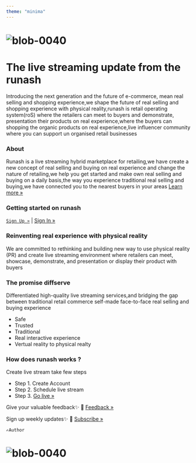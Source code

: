 ```yaml
---
theme: "minima"
---
```

# ![blob-0040](https://user-images.githubusercontent.com/61916324/132724592-e5bef25e-36d9-4da8-bbc6-84a24183c8e2.png) 

# The live streaming update from the runash 
Introducing the next generation and the future of e-commerce, mean real selling and shopping experience,we shape the future of real selling and shopping experience with physical reality,runash is retail operating system(roS) where the retailers can meet to buyers and demonstrate, presentation their products on real experience,where the buyers can shopping the organic products on real experience,live influencer community where you can support un organised retail businesses 

### About
Runash is a live streaming hybrid marketplace for retailing,we have create a new concept of real selling and buying on real experience and change the nature of retailing,we help you get started and make own real selling and buying on a daily basis,the way you experience traditional real selling and buying,we have connected you to the nearest buyers in your areas
[Learn more »](https://runash.in/about)
### Getting started on runash 
 [``Sign Up »``](https://runash.in/signup) | [Sign In »](https://runash.in/login) 
### Reinventing real experience with physical reality
We are committed to rethinking and building new way to use physical reality (PR) and create live streaming environment where retailers can meet, showcase, demonstrate, and presentation or display their product with buyers<br>
### The promise diffserve 
Differentiated high-quality live streaming services,and bridging the gap between traditional retail commerce self-made face-to-face real selling and buying experience

- Safe
- Trusted
- Traditional
- Real interactive experience
- Vertual reality to physical realty

### How does runash works ? 
Create live stream take few steps <br>
- Step 1. Create Account 
- Step 2. Schedule live stream 
- Step 3. [Go live »](https://runash.in/login)

Give your valuable feedback✨
📝 [Feedback  »](https://runash.in/feedback) 

Sign up weekly updates✨ 
📨 [Subscribe »](https://runash.in/subscribe) 

`` ✍️Author ``

# ![blob-0040](https://user-images.githubusercontent.com/61916324/132724592-e5bef25e-36d9-4da8-bbc6-84a24183c8e2.png) 


  
 


    

   

 
 

  

  

   

    














 

















